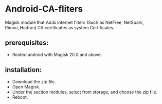 # Android-CA-fliters
Magisk module that Adds internet filters (Such as NetFree, NetSpark, Rimon, Hadran) CA certificates as system
Certificates.

## prerequisites:
* Rooted android with Magisk 20.0 and above.

## installation:
* Download the zip file.
* Open Magisk.
* Under the section modules, select from storage, and choose the zip file.
* Reboot.


